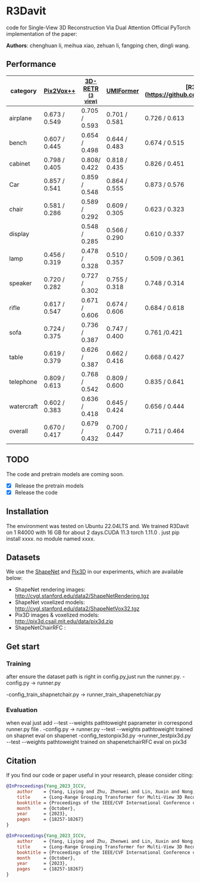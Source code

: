 # R3Davit
code for Single-View 3D Reconstruction Via Dual Attention
Official PyTorch implementation of the paper: 

**Authors**: chenghuan li, meihua xiao, zehuan li, fangping chen, dingli wang.





## Performance

|category|  [Pix2Vox++](https://github.com/hzxie/Pix2Vox)            |[3D-RETR <br> <font size=2>(3 view)</font>](https://github.com/fomalhautb/3D-RETR)       |  [UMIFormer](https://github.com/GaryZhu1996/UMIFormer)    |[R3Davit(ours)(https://github.com/epicgzs1112/R3Davit)| 
| ------------------------------------------------------------ | --------------- | --------------- | --------------- | --------------- | 
| airplane             | 0.673 / 0.549   | 0.705 / 0.593   | 0.701 / 0.581   | 0.726 / 0.613   | 
| bench                | 0.607 / 0.445   | 0.654 / 0.498   | 0.644 / 0.483   | 0.674 / 0.515   | 
| cabinet              | 0.798 / 0.405   | 0.808/ 0.422   | 0.818 / 0.435   | 0.826 / 0.451   | 
| Car                  | 0.857 / 0.541   | 0.859 / 0.548   | 0.864 / 0.555   | 0.873 / 0.576   | 
| chair                | 0.581 / 0.286   | 0.589 / 0.292   | 0.609 / 0.305   | 0.623 / 0.323   | 
| display|             | 0.548 / 0.285   | 0.566 / 0.290   | 0.610 / 0.337   | 0.603 / 0.331   | 
|lamp                  | 0.456 / 0.319   | 0.478 / 0.328   | 0.510 / 0.357   | 0.509 / 0.361   | 
|speaker               | 0.720 / 0.282   | 0.727 / 0.302   | 0.755 / 0.318   | 0.748 / 0.314   | 
| rifle                | 0.617 / 0.547   | 0.671 / 0.606   | 0.674 / 0.606   | 0.684 / 0.618       |
|sofa                  | 0.724 / 0.375   | 0.736 / 0.387   | 0.747 / 0.400   | 0.761 /0.421   |
|  table               | 0.619 / 0.379 | 0.626 / 0.387 | 0.662 / 0.416 | 0.668 / 0.427 |
| telephone            | 0.809 / 0.613 | 0.768 / 0.542 | 0.809 / 0.600 | 0.835 / 0.641 |
|watercraft            | 0.602 / 0.383 | 0.636 / 0.418 | 0.645 / 0.424 | 0.656 / 0.444 | 
| overall              | 0.670 / 0.417 | 0.679 / 0.432 | 0.700 / 0.447 | 0.711 / 0.464 |





## TODO

The code and pretrain models are coming soon.
- [x] Release the pretrain models
- [x] Release the code

## Installation
The environment was tested on Ubuntu 22.04LTS and. We trained R3Davit on 1 R4000 with 16 GB  for about 2 days.CUDA 11.3 torch 1.11.0 .
just pip install   xxxx.    no module named xxxx.





## Datasets

We use the [ShapeNet](https://www.shapenet.org/) and [Pix3D](http://pix3d.csail.mit.edu/) in our experiments, which are available below:

- ShapeNet rendering images: http://cvgl.stanford.edu/data2/ShapeNetRendering.tgz
- ShapeNet voxelized models: http://cvgl.stanford.edu/data2/ShapeNetVox32.tgz
- Pix3D images & voxelized models: http://pix3d.csail.mit.edu/data/pix3d.zip
- ShapeNetChairRFC :

## Get start

### Training
after ensure the dataset path is right in config.py,just run the runner.py.
-config.py   -> runner.py

-config_train_shapnetchair.py -> runner_train_shapenetchiar.py
### Evaluation
when eval just add --test --weights pathtoweight   paprameter in  correspond runner.py   file . 
-config.py   -> runner.py  --test --weights pathtoweight trained on shapnet    eval on shapenet
-config_testonpix3d.py ->runner_testpix3d.py --test --weights pathtoweight trained on shapenetchairRFC    eval on pix3d
## Citation

If you find our code or paper useful in your research, please consider citing:
```BibTex
@InProceedings{Yang_2023_ICCV,
    author    = {Yang, Liying and Zhu, Zhenwei and Lin, Xuxin and Nong, Jian and Liang, Yanyan},
    title     = {Long-Range Grouping Transformer for Multi-View 3D Reconstruction},
    booktitle = {Proceedings of the IEEE/CVF International Conference on Computer Vision (ICCV)},
    month     = {October},
    year      = {2023},
    pages     = {18257-18267}
}
```
```BibTex
@InProceedings{Yang_2023_ICCV,
    author    = {Yang, Liying and Zhu, Zhenwei and Lin, Xuxin and Nong, Jian and Liang, Yanyan},
    title     = {Long-Range Grouping Transformer for Multi-View 3D Reconstruction},
    booktitle = {Proceedings of the IEEE/CVF International Conference on Computer Vision (ICCV)},
    month     = {October},
    year      = {2023},
    pages     = {18257-18267}
}
```


